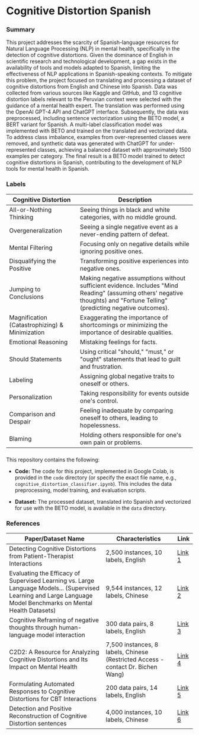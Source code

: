 # Cognitive Distortion Spanish 

### Summary
This project addresses the scarcity of Spanish-language resources for Natural Language Processing (NLP) in mental health, specifically in the detection of cognitive distortions. Given the dominance of English in scientific research and technological development, a gap exists in the availability of tools and models adapted to Spanish, limiting the effectiveness of NLP applications in Spanish-speaking contexts. To mitigate this problem, the project focused on translating and processing a dataset of cognitive distortions from English and Chinese into Spanish. Data was collected from various sources like Kaggle and GitHub, and 13 cognitive distortion labels relevant to the Peruvian context were selected with the guidance of a mental health expert. The translation was performed using the OpenAI GPT-4 API and ChatGPT interface. Subsequently, the data was preprocessed, including sentence vectorization using the BETO model, a BERT variant for Spanish. A multi-label classification model was implemented with BETO and trained on the translated and vectorized data. To address class imbalance, examples from over-represented classes were removed, and synthetic data was generated with ChatGPT for under-represented classes, achieving a balanced dataset with approximately 1500 examples per category. The final result is a BETO model trained to detect cognitive distortions in Spanish, contributing to the development of NLP tools for mental health in Spanish.

### Labels

| Cognitive Distortion | Description |
|---|---|
| All-or-Nothing Thinking | Seeing things in black and white categories, with no middle ground. |
| Overgeneralization | Seeing a single negative event as a never-ending pattern of defeat. |
| Mental Filtering | Focusing only on negative details while ignoring positive ones. |
| Disqualifying the Positive | Transforming positive experiences into negative ones. |
| Jumping to Conclusions | Making negative assumptions without sufficient evidence.  Includes "Mind Reading" (assuming others' negative thoughts) and "Fortune Telling" (predicting negative outcomes). |
| Magnification (Catastrophizing) & Minimization | Exaggerating the importance of shortcomings or minimizing the importance of desirable qualities. |
| Emotional Reasoning | Mistaking feelings for facts. |
| Should Statements | Using critical "should," "must," or "ought" statements that lead to guilt and frustration. |
| Labeling | Assigning global negative traits to oneself or others. |
| Personalization | Taking responsibility for events outside one's control. |
| Comparison and Despair | Feeling inadequate by comparing oneself to others, leading to hopelessness. |
| Blaming | Holding others responsible for one's own pain or problems. |

### 

This repository contains the following:

* **Code:** The code for this project, implemented in Google Colab, is provided in the `code` directory (or specify the exact file name, e.g., `cognitive_distortion_classifier.ipynb`).  This includes the data preprocessing, model training, and evaluation scripts.

* **Dataset:** The processed dataset, translated into Spanish and vectorized for use with the BETO model, is available in the `data` directory. 

### References
| Paper/Dataset Name | Characteristics | Link |
|---|---|---|
| Detecting Cognitive Distortions from Patient-Therapist Interactions | 2,500 instances, 10 labels, English | [Link 1](https://www.kaggle.com/datasets/sagarikashreevastava/cognitive-distortion-detetction-dataset?resource=download) |
| Evaluating the Efficacy of Supervised Learning vs. Large Language Models... (Supervised Learning and Large Language Model Benchmarks on Mental Health Datasets) | 9,544 instances, 12 labels, Chinese | [Link 2](https://github.com/HongzhiQ/SupervisedVsLLM-EfficacyEval) |
| Cognitive Reframing of negative thoughts through human-language model interaction | 300 data pairs, 8 labels, English | [Link 3](https://github.com/behavioral-data/Cognitive-Reframing) |
| C2D2: A Resource for Analyzing Cognitive Distortions and Its Impact on Mental Health | 7,500 instances, 8 labels, Chinese (Restricted Access - contact Dr. Bichen Wang) | [Link 4](https://github.com/bcwangavailable/C2D2-Cognitive-Distortion) |
| Formulating Automated Responses to Cognitive Distortions for CBT Interactions | 200 data pairs, 14 labels, English | [Link 5](https://github.com/itoledorodriguez/cbt-dataset) |
| Detection and Positive Reconstruction of Cognitive Distortion sentences | 4,000 instances, 10 labels, Chinese | [Link 6](https://github.com/405200144/Dataset-of-Cognitive-Distortion-detection-and-Positive-Reconstruction/tree/main) |

